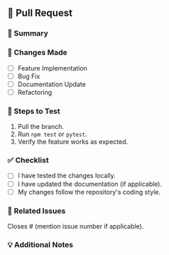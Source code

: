 ## 🚀 Pull Request

### 📌 Summary
<!-- Briefly describe the changes -->

### 🔨 Changes Made
- [ ] Feature Implementation
- [ ] Bug Fix
- [ ] Documentation Update
- [ ] Refactoring

### 📝 Steps to Test
1. Pull the branch.
2. Run `npm test` or `pytest`.
3. Verify the feature works as expected.

### ✅ Checklist
- [ ] I have tested the changes locally.
- [ ] I have updated the documentation (if applicable).
- [ ] My changes follow the repository's coding style.

### 📌 Related Issues
Closes # (mention issue number if applicable).

### 💡 Additional Notes
<!-- Anything else you want to mention? -->
